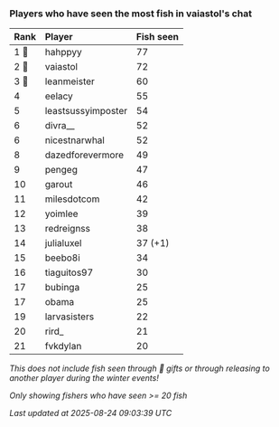 ### Players who have seen the most fish in vaiastol's chat

| Rank  | Player             | Fish seen |
|:------|:-------------------|:----------|
| 1 🥇  | hahppyy            | 77        |
| 2 🥈  | vaiastol           | 72        |
| 3 🥉  | leanmeister        | 60        |
| 4     | eelacy             | 55        |
| 5     | leastsussyimposter | 54        |
| 6     | divra__            | 52        |
| 6     | nicestnarwhal      | 52        |
| 8     | dazedforevermore   | 49        |
| 9     | pengeg             | 47        |
| 10    | garout             | 46        |
| 11    | milesdotcom        | 42        |
| 12    | yoimlee            | 39        |
| 13    | redreignss         | 38        |
| 14    | julialuxel         | 37 (+1)   |
| 15    | beebo8i            | 34        |
| 16    | tiaguitos97        | 30        |
| 17    | bubinga            | 25        |
| 17    | obama              | 25        |
| 19    | larvasisters       | 22        |
| 20    | rird_              | 21        |
| 21    | fvkdylan           | 20        |

_This does not include fish seen through 🎁 gifts or through releasing to another player during the winter events!_

_Only showing fishers who have seen >= 20 fish_

_Last updated at 2025-08-24 09:03:39 UTC_
